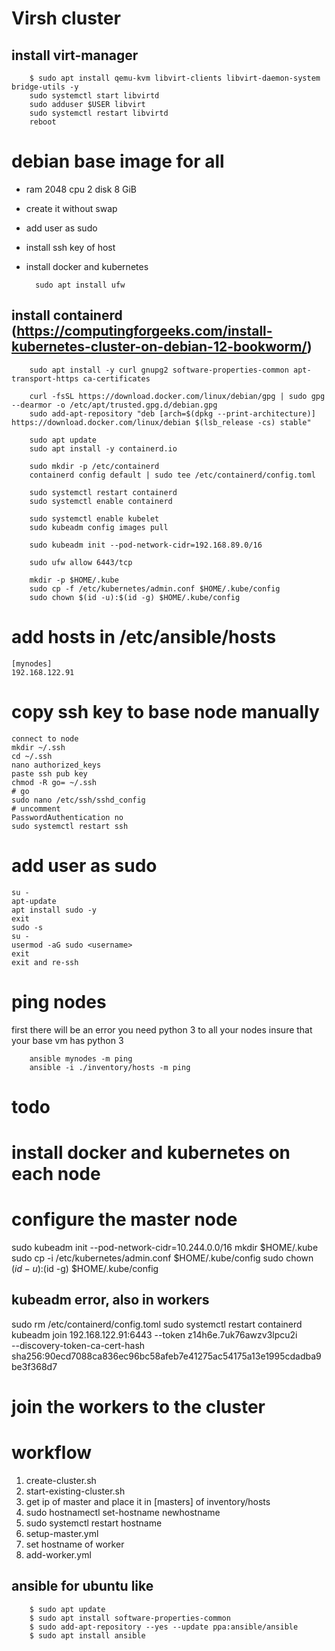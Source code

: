 

# Virsh cluster
## install virt-manager

        $ sudo apt install qemu-kvm libvirt-clients libvirt-daemon-system bridge-utils -y
        sudo systemctl start libvirtd
        sudo adduser $USER libvirt
        sudo systemctl restart libvirtd
        reboot

# debian base image for all
- ram 2048 cpu 2 disk 8 GiB
- create it without swap
- add user as sudo
- install ssh key of host
- install docker and kubernetes

        sudo apt install ufw

## install containerd (https://computingforgeeks.com/install-kubernetes-cluster-on-debian-12-bookworm/)

        sudo apt install -y curl gnupg2 software-properties-common apt-transport-https ca-certificates

        curl -fsSL https://download.docker.com/linux/debian/gpg | sudo gpg --dearmor -o /etc/apt/trusted.gpg.d/debian.gpg
        sudo add-apt-repository "deb [arch=$(dpkg --print-architecture)] https://download.docker.com/linux/debian $(lsb_release -cs) stable"

        sudo apt update
        sudo apt install -y containerd.io

        sudo mkdir -p /etc/containerd
        containerd config default | sudo tee /etc/containerd/config.toml

        sudo systemctl restart containerd
        sudo systemctl enable containerd

        sudo systemctl enable kubelet
        sudo kubeadm config images pull

        sudo kubeadm init --pod-network-cidr=192.168.89.0/16

        sudo ufw allow 6443/tcp

        mkdir -p $HOME/.kube
        sudo cp -f /etc/kubernetes/admin.conf $HOME/.kube/config
        sudo chown $(id -u):$(id -g) $HOME/.kube/config

# add hosts in /etc/ansible/hosts

    [mynodes]
    192.168.122.91

# copy ssh key to base node manually
    connect to node
    mkdir ~/.ssh
    cd ~/.ssh
    nano authorized_keys
    paste ssh pub key
    chmod -R go= ~/.ssh
    # go
    sudo nano /etc/ssh/sshd_config
    # uncomment
    PasswordAuthentication no
    sudo systemctl restart ssh


# add user as sudo

    su -
    apt-update
    apt install sudo -y
    exit
    sudo -s
    su -
    usermod -aG sudo <username>
    exit
    exit and re-ssh


# ping nodes
first there will be an error
you need python 3 to all your nodes
insure that your base vm has python 3

        ansible mynodes -m ping
        ansible -i ./inventory/hosts -m ping



# todo

# install docker and kubernetes on each node

# configure the master node
sudo kubeadm init --pod-network-cidr=10.244.0.0/16
mkdir $HOME/.kube
sudo cp -i /etc/kubernetes/admin.conf $HOME/.kube/config
sudo chown $(id -u):$(id -g) $HOME/.kube/config

## kubeadm error, also in workers
sudo rm /etc/containerd/config.toml
sudo systemctl restart containerd
kubeadm join 192.168.122.91:6443 --token z14h6e.7uk76awzv3lpcu2i \
	--discovery-token-ca-cert-hash sha256:90ecd7088ca836ec96bc58afeb7e41275ac54175a13e1995cdadba9be3f368d7




# join the workers to the cluster



# workflow

1. create-cluster.sh
2. start-existing-cluster.sh
3. get ip of master and place it in [masters] of inventory/hosts
3. sudo hostnamectl set-hostname newhostname
3. sudo systemctl restart hostname
4. setup-master.yml
5. set hostname of worker
6. add-worker.yml

## ansible for ubuntu like

        $ sudo apt update
        $ sudo apt install software-properties-common
        $ sudo add-apt-repository --yes --update ppa:ansible/ansible
        $ sudo apt install ansible